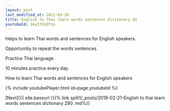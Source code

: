 ```yaml
---
layout: post
last_modified_at: 2021-03-29
title: English to Thai learn words sentences dictionary 82 
youtubeId: SkyI7VU3Y1o
---
```

 
 
Helps to learn Thai words and sentences for English speakers.

Opportunitiy to repeat the words sentences. 

Practice Thai language. 
 
10 minutes practice every day. 
 
How to learn Thai words and sentences for English speakers 
 
{% include youtubePlayer.html id=page.youtubeId %}
 
 
[Next]({{ site.baseurl }}{% link  split1/_posts/2018-02-21-English to thai learn words sentences dictionary 280 .md%})
 
